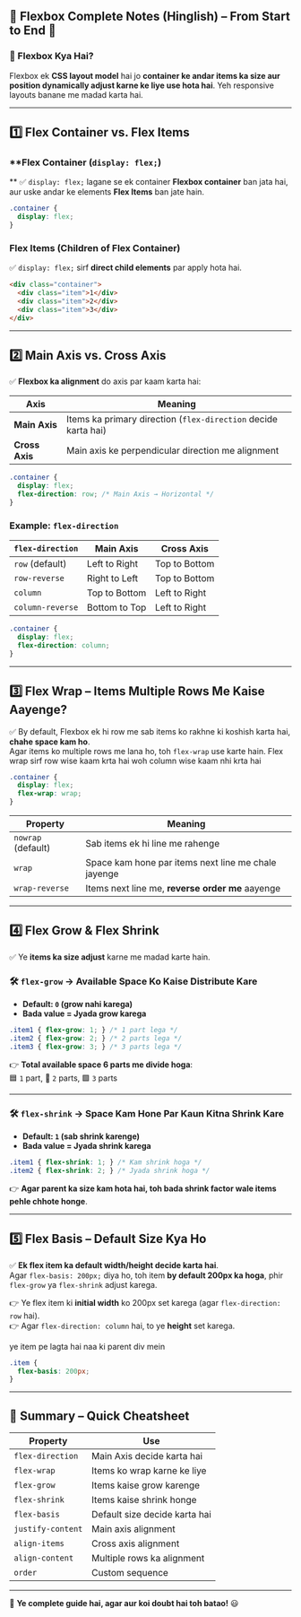 ## 📌 **Flexbox Complete Notes (Hinglish) – From Start to End** 🚀  

### **🔹 Flexbox Kya Hai?**
Flexbox ek **CSS layout model** hai jo **container ke andar items ka size aur position dynamically adjust karne ke liye use hota hai**. Yeh responsive layouts banane me madad karta hai.

---

## **1️⃣ Flex Container vs. Flex Items**
### **Flex Container (`display: flex;`)
**
✅ `display: flex;` lagane se ek container **Flexbox container** ban jata hai, aur uske andar ke elements **Flex Items** ban jate hain.

```css
.container {
  display: flex;
}
```

### **Flex Items (Children of Flex Container)**
✅ `display: flex;` sirf **direct child elements** par apply hota hai.

```html
<div class="container">
  <div class="item">1</div>
  <div class="item">2</div>
  <div class="item">3</div>
</div>
```

---

## **2️⃣ Main Axis vs. Cross Axis**
✅ **Flexbox ka alignment** do axis par kaam karta hai:

| Axis | Meaning |
|------|---------|
| **Main Axis** | Items ka primary direction (`flex-direction` decide karta hai) |
| **Cross Axis** | Main axis ke perpendicular direction me alignment |

```css
.container {
  display: flex;
  flex-direction: row; /* Main Axis → Horizontal */
}
```

### **Example: `flex-direction`**
| `flex-direction` | Main Axis | Cross Axis |
|-----------------|-----------|------------|
| `row` (default) | Left to Right | Top to Bottom |
| `row-reverse` | Right to Left | Top to Bottom |
| `column` | Top to Bottom | Left to Right |
| `column-reverse` | Bottom to Top | Left to Right |

```css
.container {
  display: flex;
  flex-direction: column;
}
```

---

## **3️⃣ Flex Wrap – Items Multiple Rows Me Kaise Aayenge?**
✅ By default, Flexbox ek hi row me sab items ko rakhne ki koshish karta hai, **chahe space kam ho**.  
Agar items ko multiple rows me lana ho, toh `flex-wrap` use karte hain.
Flex wrap sirf row wise kaam krta hai woh column wise kaam nhi krta hai

```css
.container {
  display: flex;
  flex-wrap: wrap;
}
```

| Property           | Meaning                                             |
| ------------------ | --------------------------------------------------- |
| `nowrap` (default) | Sab items ek hi line me rahenge                     |
| `wrap`             | Space kam hone par items next line me chale jayenge |
| `wrap-reverse`     | Items next line me, **reverse order me** aayenge    |

---

## **4️⃣ Flex Grow & Flex Shrink**
✅ Ye **items ka size adjust** karne me madad karte hain.

### **🛠 `flex-grow` → Available Space Ko Kaise Distribute Kare**
- **Default: `0` (grow nahi karega)**
- **Bada value = Jyada grow karega**  

```css
.item1 { flex-grow: 1; } /* 1 part lega */
.item2 { flex-grow: 2; } /* 2 parts lega */
.item3 { flex-grow: 3; } /* 3 parts lega */
```

👉 **Total available space 6 parts me divide hoga**:  
🟦 `1` part, 🔵 `2` parts, 🟩 `3` parts

---

### **🛠 `flex-shrink` → Space Kam Hone Par Kaun Kitna Shrink Kare**
- **Default: `1` (sab shrink karenge)**
- **Bada value = Jyada shrink karega**

```css
.item1 { flex-shrink: 1; } /* Kam shrink hoga */
.item2 { flex-shrink: 2; } /* Jyada shrink hoga */
```

👉 **Agar parent ka size kam hota hai, toh bada shrink factor wale items pehle chhote honge**.

---

## **5️⃣ Flex Basis – Default Size Kya Ho**
✅ **Ek flex item ka default width/height decide karta hai**.  
Agar `flex-basis: 200px;` diya ho, toh item **by default 200px ka hoga**, phir `flex-grow` ya `flex-shrink` adjust karega.

👉 Ye flex item ki **initial width** ko 200px set karega (agar `flex-direction: row` hai).  
👉 Agar `flex-direction: column` hai, to ye **height** set karega.

ye item pe lagta hai naa ki parent div mein 
```css
.item {
  flex-basis: 200px;
}
```

---

## **📏 Summary – Quick Cheatsheet**
| Property | Use |
|----------|----------|
| `flex-direction` | Main Axis decide karta hai |
| `flex-wrap` | Items ko wrap karne ke liye |
| `flex-grow` | Items kaise grow karenge |
| `flex-shrink` | Items kaise shrink honge |
| `flex-basis` | Default size decide karta hai |
| `justify-content` | Main axis alignment |
| `align-items` | Cross axis alignment |
| `align-content` | Multiple rows ka alignment |
| `order` | Custom sequence |

---

🚀 **Ye complete guide hai, agar aur koi doubt hai toh batao!** 😃
